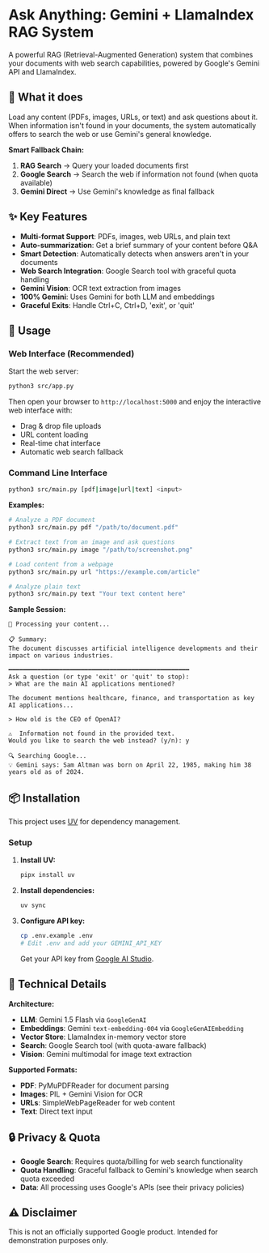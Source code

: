 # Ask Anything: Gemini + LlamaIndex RAG System

A powerful RAG (Retrieval-Augmented Generation) system that combines your documents with web search capabilities, powered by Google's Gemini API and LlamaIndex.

## 🎯 What it does

Load any content (PDFs, images, URLs, or text) and ask questions about it. When information isn't found in your documents, the system automatically offers to search the web or use Gemini's general knowledge.

**Smart Fallback Chain:**
1. **RAG Search** → Query your loaded documents first
2. **Google Search** → Search the web if information not found (when quota available)
3. **Gemini Direct** → Use Gemini's knowledge as final fallback

## ✨ Key Features

- **Multi-format Support**: PDFs, images, web URLs, and plain text
- **Auto-summarization**: Get a brief summary of your content before Q&A
- **Smart Detection**: Automatically detects when answers aren't in your documents
- **Web Search Integration**: Google Search tool with graceful quota handling
- **Gemini Vision**: OCR text extraction from images
- **100% Gemini**: Uses Gemini for both LLM and embeddings
- **Graceful Exits**: Handle Ctrl+C, Ctrl+D, 'exit', or 'quit'

## 🚀 Usage

### Web Interface (Recommended)

Start the web server:
```bash
python3 src/app.py
```

Then open your browser to `http://localhost:5000` and enjoy the interactive web interface with:
- Drag & drop file uploads
- URL content loading
- Real-time chat interface
- Automatic web search fallback

### Command Line Interface

```bash
python3 src/main.py [pdf|image|url|text] <input>
```

**Examples:**
```bash
# Analyze a PDF document
python3 src/main.py pdf "/path/to/document.pdf"

# Extract text from an image and ask questions
python3 src/main.py image "/path/to/screenshot.png"

# Load content from a webpage
python3 src/main.py url "https://example.com/article"

# Analyze plain text
python3 src/main.py text "Your text content here"
```

**Sample Session:**
```
📄 Processing your content...

📋 Summary:
The document discusses artificial intelligence developments and their impact on various industries.

━━━━━━━━━━━━━━━━━━━━━━━━━━━━━━━━━━━━━━━━━━━━━━━━━━
Ask a question (or type 'exit' or 'quit' to stop):
> What are the main AI applications mentioned?

The document mentions healthcare, finance, and transportation as key AI applications...

> How old is the CEO of OpenAI?

⚠️  Information not found in the provided text.
Would you like to search the web instead? (y/n): y

🔍 Searching Google...
💡 Gemini says: Sam Altman was born on April 22, 1985, making him 38 years old as of 2024.
```

## 📦 Installation

This project uses [UV](https://docs.astral.sh/uv/) for dependency management.

### Setup

1. **Install UV:**
   ```bash
   pipx install uv
   ```

2. **Install dependencies:**
   ```bash
   uv sync
   ```

3. **Configure API key:**
   ```bash
   cp .env.example .env
   # Edit .env and add your GEMINI_API_KEY
   ```

   Get your API key from [Google AI Studio](https://aistudio.google.com/apikey).

## 🔧 Technical Details

**Architecture:**
- **LLM**: Gemini 1.5 Flash via `GoogleGenAI`
- **Embeddings**: Gemini `text-embedding-004` via `GoogleGenAIEmbedding`
- **Vector Store**: LlamaIndex in-memory vector store
- **Search**: Google Search tool (with quota-aware fallback)
- **Vision**: Gemini multimodal for image text extraction

**Supported Formats:**
- **PDF**: PyMuPDFReader for document parsing
- **Images**: PIL + Gemini Vision for OCR
- **URLs**: SimpleWebPageReader for web content
- **Text**: Direct text input

## 🔒 Privacy & Quota

- **Google Search**: Requires quota/billing for web search functionality
- **Quota Handling**: Graceful fallback to Gemini's knowledge when search quota exceeded
- **Data**: All processing uses Google's APIs (see their privacy policies)

## ⚠️ Disclaimer

This is not an officially supported Google product. Intended for demonstration purposes only.
